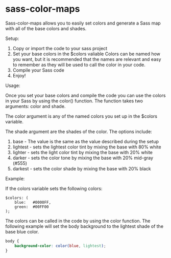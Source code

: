 # sass-color-maps
Sass-color-maps allows you to easily set colors and generate a Sass map with all of the base colors and shades.

Setup:

1.  Copy or import the code to your sass project
2.  Set your base colors in the $colors valiable
    Colors can be named how you want, but it is recommended that the names are relevant and easy to remember as they will be used to call the color in your code.
3.  Compile your Sass code
4.  Enjoy!


Usage:

Once you set your base colors and compile the code you can use the colors in your Sass by using the color() function.  The function takes two arguments: color and shade.

The color argument is any of the named colors you set up in the $colors variable.

The shade argument are the shades of the color.  The options include:

1.  base - The value is the same as the value described during the setup
2.  lightest - sets the lightest color tint by mixing the base with 80% white
3.  lighter - sets the light color tint by mixing the base with 20% white
4.  darker - sets the color tone by mixing the base with 20% mid-gray (#555)
5.  darkest - sets the color shade by mixing the base with 20% black


Example:

If the colors variable sets the following colors:

```
$colors: (
    blue:   #0000FF,
    green:  #00FF00
);
```
    
The colors can be called in the code by using the color function.  The following example will set the body background to the lightest shade of the base blue color.

```css
body {
    background-color: color(blue, lightest);
}
```